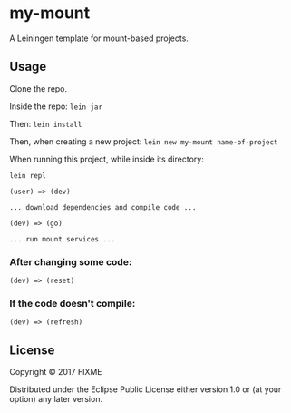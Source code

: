 # my-mount

A Leiningen template for mount-based projects.

## Usage

Clone the repo.

Inside the repo: `lein jar`

Then: `lein install`

Then, when creating a new project: `lein new my-mount name-of-project`

When running this project, while inside its directory: 

```
lein repl

(user) => (dev)

... download dependencies and compile code ...

(dev) => (go)

... run mount services ...
```

### After changing some code:
```
(dev) => (reset)
```

### If the code doesn't compile:
```
(dev) => (refresh)
```

## License

Copyright © 2017 FIXME

Distributed under the Eclipse Public License either version 1.0 or (at
your option) any later version.
